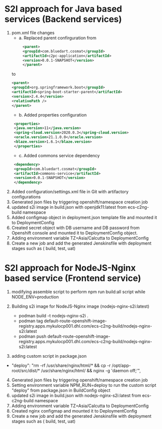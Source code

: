 # S2I approach for Java based services (Backend services)
1. pom.xml file changes
   - a. Replaced parent confirguration from
   ```xml
        <parent>
        <groupId>com.bluedart.cosmat</groupId> 
        <artifactId>c2pc-application</artifactId> 
        <version>0.0.1-SNAPSHOT</version> 
        </parent>
    ```    
    to 
    ```xml
    <parent>
    <groupId>org.springframework.boot</groupId> 
    <artifactId>spring-boot-starter-parent</artifactId> 
    <version>2.4.4</version> 
    <relativePath /> 
    </parent>
    ``` 
   - b.  Added properties configuration
   ```xml
    <properties>
    <java.version>11</java.version>
    <spring-cloud.version>2020.0.3</spring-cloud.version>
    <oracle.version>21.1.0.0</oracle.version>
    <blaze.version>1.6.1</blaze.version>
    </properties>
    ``` 
   - c.  Added commons service dependency
   ```xml
    <dependency>
    <groupId>com.bluedart.cosmat</groupId> 
    <artifactId>commons-service</artifactId> 
    <version>0.0.1-SNAPSHOT</version> 
    </dependency>
    ``` 
2.  Added configuration/settings.xml file in Git with artifactory configurations
3.  Generated json files by triggering openshift/namespace creation job
4. updated s2i image in build.json with openjdk11:latest from ecs-c2ng-build namespace
5. Added configmap object in deployment.json template file and mounted it to DeploymentConfig 
6. Created secret object with DB username and DB password from Openshift console  and mounted it to DeploymentConfig object.
7. Adding environment variable TZ=Asia/Calcutta to DeploymentConfig
8. Create a new job and add the generated Jenskinsfile with deployment stages such as ( build, test, uat)

# S2I approach for NodeJS-Nginx based service (Frontend service)
1. modifying assemble script to perform npm run build:all script while NODE_ENV=production
2. Building s2i image for NodeJS-Nginx image (nodejs-nginx-s2i:latest)
   - podman build -t nodejs-nginx-s2i .
   - podman tag  <image-id> default-route-openshift-image-registry.apps.mykulocp001.dhl.com/ecs-c2ng-build/nodejs-nginx-s2i:latest
   -	podman push default-route-openshift-image-registry.apps.mykulocp001.dhl.com/ecs-c2ng-build/nodejs-nginx-s2i:latest

3. adding custom script in package.json 
 - "deploy": "rm -rf /usr/share/nginx/html/* && cp -r /opt/app-root/src/dist/* /usr/share/nginx/html/ && nginx -g 'daemon off;'",
4. Generated json files by triggering openshift/namespace creation job
5. Setting environment variable NPM_RUN=deploy to run the custom script "deploy" from package.json in BuildConfig object
6. updated s2i image in build.json with nodejs-nginx-s2i:latest from ecs-c2ng-build namespace
7. Adding environment variable TZ=Asia/Calcutta to DeploymentConfig 
8. Created nginx configmap and mounted it to DeploymentConfig
9. Create a new job and add the generated Jenskinsfile with deployment stages such as ( build, test, uat)
